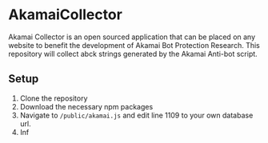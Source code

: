 # AkamaiCollector
Akamai Collector is an open sourced application that can be placed on any website to benefit the development of Akamai Bot Protection Research. This repository will collect abck strings generated by the Akamai Anti-bot script.

## Setup
1. Clone the repository
2. Download the necessary npm packages
3. Navigate to `/public/akamai.js` and edit line 1109 to your own database url.
4. Inf

